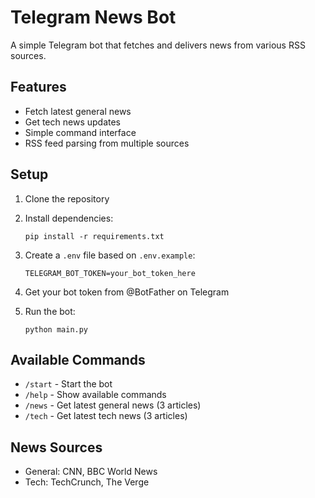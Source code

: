 # Telegram News Bot

A simple Telegram bot that fetches and delivers news from various RSS sources.

## Features

- Fetch latest general news
- Get tech news updates
- Simple command interface
- RSS feed parsing from multiple sources

## Setup

1. Clone the repository
2. Install dependencies:
   ```
   pip install -r requirements.txt
   ```

3. Create a `.env` file based on `.env.example`:
   ```
   TELEGRAM_BOT_TOKEN=your_bot_token_here
   ```

4. Get your bot token from @BotFather on Telegram

5. Run the bot:
   ```
   python main.py
   ```

## Available Commands

- `/start` - Start the bot
- `/help` - Show available commands
- `/news` - Get latest general news (3 articles)
- `/tech` - Get latest tech news (3 articles)

## News Sources

- General: CNN, BBC World News
- Tech: TechCrunch, The Verge
